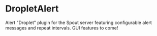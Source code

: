 DropletAlert
============

Alert &quot;Droplet&quot; plugin for the Spout server featuring configurable alert messages and repeat intervals. GUI features to come!